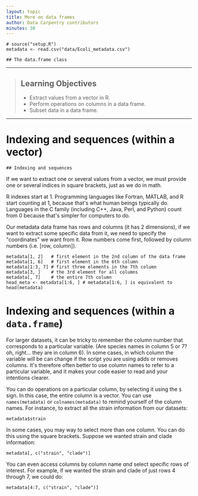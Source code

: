 ```yaml
---
layout: topic
title: More on data frames
author: Data Carpentry contributors
minutes: 30
---
```


```{r, echo=FALSE, purl=FALSE, message = FALSE}
# source("setup.R")
metadata <- read.csv("data/Ecoli_metadata.csv")
```

```{r, echo=FALSE, purl=TRUE}
## The data.frame class
```

------------

> ## Learning Objectives
>
> * Extract values from a vector in R.
> * Perform operations on columns in a data frame.
> * Subset data in a data frame.


------------
<!--
# What are data frames?

`data.frame` is the _de facto_ data structure for most tabular data and what we
use for statistics and plotting.

A `data.frame` is a collection of vectors of identical lengths. Each vector
represents a column, and each vector can be of a different data type (e.g.,
characters, integers, factors). The `str()` function is useful to inspect the
data types of the columns.

A `data.frame` can be created by the functions `read.csv()` or `read.table()`, in
other words, when importing spreadsheets from your hard drive (or the web).

By default, `data.frame` converts (= coerces) columns that contain characters
(i.e., text) into the `factor` data type. Depending on what you want to do with
the data, you may want to keep these columns as `character`. To do so,
`read.csv()` and `read.table()` have an argument called `stringsAsFactors` which
can be set to `FALSE`:

```{r, eval=FALSE, purl=FALSE}
some_data <- read.csv("data/some_file.csv", stringsAsFactors=FALSE)
```

<!--- talk about colClasses argument?, row names?  --->

<!--

You can also create `data.frame` manually with the function `data.frame()`. This
function can also take the argument `stringsAsFactors`. Compare the output of
these examples, and compare the difference between when the data are being read
as `character` and when they are being as `factor`.

```{r, results='show', purl=TRUE}
example_data <- data.frame(animal=c("dog", "cat", "sea cucumber", "sea urchin"),
                           feel=c("furry", "furry", "squishy", "spiny"),
                           weight=c(45, 8, 1.1, 0.8))
str(example_data)
example_data <- data.frame(animal=c("dog", "cat", "sea cucumber", "sea urchin"),
                           feel=c("furry", "furry", "squishy", "spiny"),
                           weight=c(45, 8, 1.1, 0.8), stringsAsFactors=FALSE)
str(example_data)
```

-->

# Indexing and sequences (within a vector)

```{r, echo=FALSE, purl=TRUE}
## Indexing and sequences
```

If we want to extract one or several values from a vector, we must provide one
or several indices in square brackets, just as we do in math.

<!--
For instance:

```{r, results='show', purl=FALSE, eval=FALSE}
expression[2] # what level of expression is in the second element of the vector?
expression[c(3, 2)]
expression[2:4]
expression[c(3,2, 2:4)] # combining both what do you get?
```
-->

R indexes start at 1. Programming languages like Fortran, MATLAB, and R start
counting at 1, because that's what human beings typically do. Languages in the C
family (including C++, Java, Perl, and Python) count from 0 because that's
simpler for computers to do.

<!--
`:` is a special function that creates numeric vectors of integer in increasing
or decreasing order, test `1:10` and `10:1` for instance. The function `seq()`
(for __seq__uence) can be used to create more complex patterns:

```{r, results='show', purl=FALSE, eval=FALSE}
seq(1, 10, by=2)
seq(5, 10, length.out=3)       # equal breaks of sequence into vector length = length.out
seq(50, by=5, length.out=10)   # sequence 50 by 5 until you hit vector length = length.out
seq(1, 8, by=3)                # sequence by 3 until you hit 8
```
-->


Our metadata data frame has rows and columns (it has 2 dimensions), if we want to
extract some specific data from it, we need to specify the "coordinates" we want
from it. Row numbers come first, followed by column numbers (i.e. [row, column]).

```{r, purl=FALSE, eval=FALSE}
metadata[1, 2]   # first element in the 2nd column of the data frame
metadata[1, 6]   # first element in the 6th column
metadata[1:3, 7] # first three elements in the 7th column
metadata[3, ]    # the 3rd element for all columns
metadata[, 7]    # the entire 7th column
head_meta <- metadata[1:6, ] # metadata[1:6, ] is equivalent to head(metadata)
```

<!--
### Challenge

1. The function `nrow()` on a `data.frame` returns the number of rows. Use it,
   in conjuction with `seq()` to create a new `data.frame` called
   `meta_by_2` that includes every other row of the survey data frame
   starting at row 2 (2, 4, 6, ...)


```{r, purl=FALSE}
meta_by_2 <- metadata[seq(2, nrow(metadata), by=2), ]
```
--->

# Indexing and sequences (within a `data.frame`)

For larger datasets, it can be tricky to remember the column number that
corresponds to a particular variable. (Are species names in column 5 or 7? oh,
right... they are in column 6). In some cases, in which column the variable will
be can change if the script you are using adds or removes columns. It's
therefore often better to use column names to refer to a particular variable,
and it makes your code easier to read and your intentions clearer.

You can do operations on a particular column, by selecting it using the `$`
sign. In this case, the entire column is a vector. You can use
`names(metadata)` or `colnames(metadata)` to remind yourself of the column names.
For instance, to extract all the strain information from our datasets:

```{r, eval=FALSE}
metadata$strain
```

In some cases, you may way to select more than one column. You can do this using
the square brackets. Suppose we wanted strain and clade information:

```{r, eval=FALSE}
metadata[, c("strain", "clade")]
```

You can even access columns by column name _and_ select specific rows of interest. For example, if we wanted the strain and clade of just rows
4 through 7, we could do:

```{r, eval=FALSE}
metadata[4:7, c("strain", "clade")]
```

